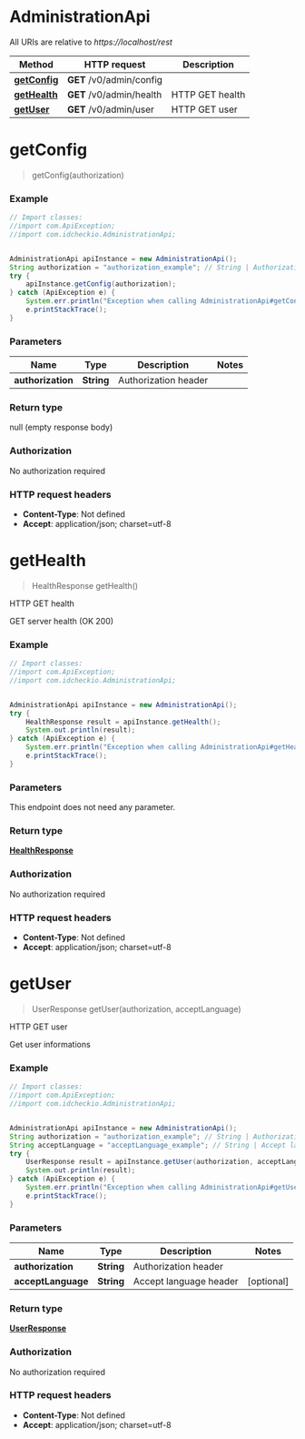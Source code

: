 # AdministrationApi

All URIs are relative to *https://localhost/rest*

Method | HTTP request | Description
------------- | ------------- | -------------
[**getConfig**](AdministrationApi.md#getConfig) | **GET** /v0/admin/config | 
[**getHealth**](AdministrationApi.md#getHealth) | **GET** /v0/admin/health | HTTP GET health
[**getUser**](AdministrationApi.md#getUser) | **GET** /v0/admin/user | HTTP GET user


<a name="getConfig"></a>
# **getConfig**
> getConfig(authorization)



### Example
```java
// Import classes:
//import com.ApiException;
//import com.idcheckio.AdministrationApi;


AdministrationApi apiInstance = new AdministrationApi();
String authorization = "authorization_example"; // String | Authorization header
try {
    apiInstance.getConfig(authorization);
} catch (ApiException e) {
    System.err.println("Exception when calling AdministrationApi#getConfig");
    e.printStackTrace();
}
```

### Parameters

Name | Type | Description  | Notes
------------- | ------------- | ------------- | -------------
 **authorization** | **String**| Authorization header |

### Return type

null (empty response body)

### Authorization

No authorization required

### HTTP request headers

 - **Content-Type**: Not defined
 - **Accept**: application/json; charset=utf-8

<a name="getHealth"></a>
# **getHealth**
> HealthResponse getHealth()

HTTP GET health

GET server health (OK 200)

### Example
```java
// Import classes:
//import com.ApiException;
//import com.idcheckio.AdministrationApi;


AdministrationApi apiInstance = new AdministrationApi();
try {
    HealthResponse result = apiInstance.getHealth();
    System.out.println(result);
} catch (ApiException e) {
    System.err.println("Exception when calling AdministrationApi#getHealth");
    e.printStackTrace();
}
```

### Parameters
This endpoint does not need any parameter.

### Return type

[**HealthResponse**](HealthResponse.md)

### Authorization

No authorization required

### HTTP request headers

 - **Content-Type**: Not defined
 - **Accept**: application/json; charset=utf-8

<a name="getUser"></a>
# **getUser**
> UserResponse getUser(authorization, acceptLanguage)

HTTP GET user

Get user informations

### Example
```java
// Import classes:
//import com.ApiException;
//import com.idcheckio.AdministrationApi;


AdministrationApi apiInstance = new AdministrationApi();
String authorization = "authorization_example"; // String | Authorization header
String acceptLanguage = "acceptLanguage_example"; // String | Accept language header
try {
    UserResponse result = apiInstance.getUser(authorization, acceptLanguage);
    System.out.println(result);
} catch (ApiException e) {
    System.err.println("Exception when calling AdministrationApi#getUser");
    e.printStackTrace();
}
```

### Parameters

Name | Type | Description  | Notes
------------- | ------------- | ------------- | -------------
 **authorization** | **String**| Authorization header |
 **acceptLanguage** | **String**| Accept language header | [optional]

### Return type

[**UserResponse**](UserResponse.md)

### Authorization

No authorization required

### HTTP request headers

 - **Content-Type**: Not defined
 - **Accept**: application/json; charset=utf-8

